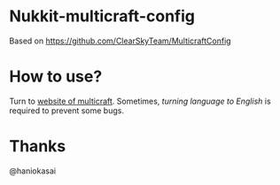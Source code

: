 # Nukkit-multicraft-config
Based on https://github.com/ClearSkyTeam/MulticraftConfig

# How to use?
Turn to [website of multicraft](http://www.multicraft.org/).
Sometimes, *turning language to English* is required to prevent some bugs.

# Thanks
@haniokasai
